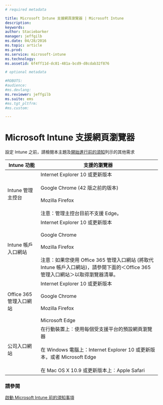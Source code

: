 ```yaml
---
# required metadata

title: Microsoft Intune 支援網頁瀏覽器 | Microsoft Intune
description:
keywords:
author: Staciebarker
manager: jeffgilb
ms.date: 04/28/2016
ms.topic: article
ms.prod:
ms.service: microsoft-intune
ms.technology:
ms.assetid: 6f4ff11d-dc81-481a-bcd9-d8cdab32f876

# optional metadata

#ROBOTS:
#audience:
#ms.devlang:
ms.reviewer: jeffgilb
ms.suite: ems
#ms.tgt_pltfrm:
#ms.custom:

---
```


# Microsoft Intune 支援網頁瀏覽器

設定 Intune 之前，請檢閱本主題及[開始進行前的須知](what-to-know-before-you-start-microsoft-intune.md)列示的其他需求

|Intune 功能 |支援的瀏覽器|
|---------|---------|
|Intune 管理主控台     |  Internet Explorer 10 或更新版本<br /><br />Google Chrome (42 版之前的版本)<br /><br />Mozilla Firefox <br /><br />注意：管理主控台目前不支援 Edge。                      
|Intune 帳戶入口網站     | Internet Explorer 10 或更新版本<br /><br />Google Chrome <br /><br />Mozilla Firefox<br /><br />注意：如果您使用 Office 365 管理入口網站 (將取代 Intune 帳戶入口網站)，請參閱下面的＜Office 365 管理入口網站＞以取得瀏覽器清單。    
|Office 365 管理入口網站     |Internet Explorer 10 或更新版本<br /><br />Google Chrome<br /><br />Mozilla Firefox <br /><br />Microsoft Edge  |
|公司入口網站     |在行動裝置上︰使用每個受支援平台的預設網頁瀏覽器   <br /><br />在 Windows 電腦上：Internet Explorer 10 或更新版本，或者 Microsoft Edge<br /><br />在 Mac OS X 10.9 或更新版本上︰Apple Safari    |


### 請參閱
[啟動 Microsoft Intune 前的須知事項](what-to-know-before-you-start-microsoft-intune.md)




<!--HONumber=May16_HO2-->


